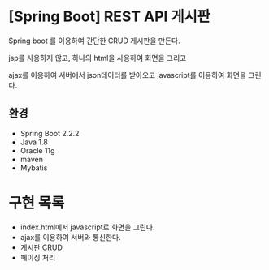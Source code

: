 # [Spring Boot] REST API 게시판

Spring boot 를 이용하여 간단한 CRUD 게시판을 만든다.

jsp를 사용하지 않고, 하나의 html을 사용하여 화면을 그리고

ajax를 이용하여 서버에서 json데이터를 받아오고 javascript를 이용하여 화면을 그린다.

## 환경
- Spring Boot 2.2.2
- Java 1.8
- Oracle 11g
- maven
- Mybatis

# 구현 목록
- index.html에서 javascript로 화면을 그린다.
- ajax를 이용하여 서버와 통신한다.
- 게시판 CRUD
- 페이징 처리



